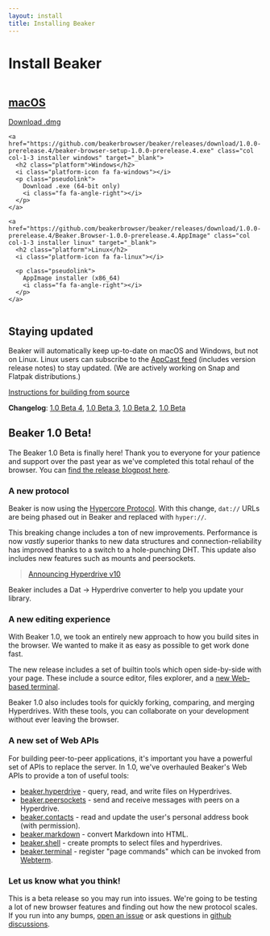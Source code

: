 ```yaml
---
layout: install
title: Installing Beaker
---
```


# Install Beaker

<div class="columns">
  <div class="col col-1-3 installers">
    <a href="https://github.com/beakerbrowser/beaker/releases/download/1.0.0-prerelease.4/beaker-browser-1.0.0-prerelease.4.dmg" class="installer macos" target="_blank">
      <h2 class="platform">macOS</h2>
      <i class="platform-icon fa fa-apple"></i>
      <p class="pseudolink">
        Download .dmg
        <i class="fa fa-angle-right"></i>
      </p>
    </a>

    <a href="https://github.com/beakerbrowser/beaker/releases/download/1.0.0-prerelease.4/beaker-browser-setup-1.0.0-prerelease.4.exe" class="col col-1-3 installer windows" target="_blank">
      <h2 class="platform">Windows</h2>
      <i class="platform-icon fa fa-windows"></i>
      <p class="pseudolink">
        Download .exe (64-bit only)
        <i class="fa fa-angle-right"></i>
      </p>
    </a>

    <a href="https://github.com/beakerbrowser/beaker/releases/download/1.0.0-prerelease.4/Beaker.Browser-1.0.0-prerelease.4.AppImage" class="col col-1-3 installer linux" target="_blank">
      <h2 class="platform">Linux</h2>
      <i class="platform-icon fa fa-linux"></i>

      <p class="pseudolink">
        AppImage installer (x86_64)
        <i class="fa fa-angle-right"></i>
      </p>
    </a>
  </div>
</div>

## Staying updated

Beaker will automatically keep up-to-date on macOS and Windows, but not on Linux. Linux users can subscribe to the [AppCast feed](https://github.com/beakerbrowser/beaker/releases.atom) (includes version release notes) to stay updated. (We are actively working on Snap and Flatpak distributions.)

[Instructions for building from source <span class="fa fa-external-link"></span>](https://github.com/beakerbrowser/beaker#building-from-source)

**Changelog**: [1.0 Beta 4](/2020/06/04/beaker-1-0-beta-4.html), [1.0 Beta 3](/2020/05/28/beaker-1-0-beta-3.html), [1.0 Beta 2](/2020/05/20/beaker-1-0-beta-2.html), [1.0 Beta](/2020/05/14/beaker-1-0-beta.html)

<div class="release-notes" markdown="1">

## Beaker 1.0 Beta!

The Beaker 1.0 Beta is finally here! Thank you to everyone for your patience and support over the past year as we've completed this total rehaul of the browser. You can [find the release blogpost here](/2020/05/14/beaker-1-0-beta.html).

### A new protocol

Beaker is now using the [Hypercore Protocol](https://hypercore-protocol.org). With this change, `dat://` URLs are being phased out in Beaker and replaced with `hyper://`.

This breaking change includes a ton of new improvements. Performance is now *vastly* superior thanks to new data structures and connection-reliability has improved thanks to a switch to a hole-punching DHT. This update also includes new features such as mounts and peersockets.

> [Announcing Hyperdrive v10 <span class="fa fa-external-link"></span>](https://blog.hypercore-protocol.org/posts/announcing-hyperdrive-10/)

Beaker includes a Dat -> Hyperdrive converter to help you update your library.

### A new editing experience

With Beaker 1.0, we took an entirely new approach to how you build sites in the browser. We wanted to make it as easy as possible to get work done fast.

The new release includes a set of builtin tools which open side-by-side with your page. These include a source editor, files explorer, and a [new Web-based terminal](https://docs.beakerbrowser.com/advanced/webterm).

Beaker 1.0 also includes tools for quickly forking, comparing, and merging Hyperdrives. With these tools, you can collaborate on your development without ever leaving the browser.

### A new set of Web APIs

For building peer-to-peer applications, it's important you have a powerful set of APIs to replace the server. In 1.0, we've overhauled Beaker's Web APIs to provide a ton of useful tools:

 - [beaker.hyperdrive](https://docs.beakerbrowser.com/apis/beaker.hyperdrive) - query, read, and write files on Hyperdrives.
 - [beaker.peersockets](https://docs.beakerbrowser.com/apis/beaker.peersockets) - send and receive messages with peers on a Hyperdrive.
 - [beaker.contacts](https://docs.beakerbrowser.com/apis/beaker.contacts) - read and update the user's personal address book (with permission).
 - [beaker.markdown](https://docs.beakerbrowser.com/apis/beaker.markdown) - convert Markdown into HTML.
 - [beaker.shell](https://docs.beakerbrowser.com/apis/beaker.shell) - create prompts to select files and hyperdrives.
 - [beaker.terminal](https://docs.beakerbrowser.com/apis/beaker.terminal) - register "page commands" which can be invoked from [Webterm](https://docs.beakerbrowser.com/advanced/webterm).

### Let us know what you think!

This is a beta release so you may run into issues. We're going to be testing a lot of new browser features and finding out how the new protocol scales. If you run into any bumps, [open an issue](https://github.com/beakerbrowser/beaker/issues) or ask questions in [github discussions](https://github.com/beakerbrowser/beaker/discussions).

 </div>

 <script>
   document.querySelector('.installer.macos').addEventListener('click', function () {
     sa_event('click_install_macos')
   })
   document.querySelector('.installer.windows').addEventListener('click', function () {
     sa_event('click_install_windows')
   })
   document.querySelector('.installer.linux').addEventListener('click', function () {
     sa_event('click_install_linux')
   })
 </script>
